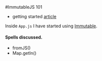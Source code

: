 #ImmutableJS 101

- getting started [article](https://medium.freecodecamp.org/immutable-js-is-intimidating-heres-how-to-get-started-2db1770466d6)

Inside `App.js` I have started using [Immutable](https://github.com/immutable-js/immutable-js).

#### Spells discussed.
- fromJS()
- Map.getIn()
